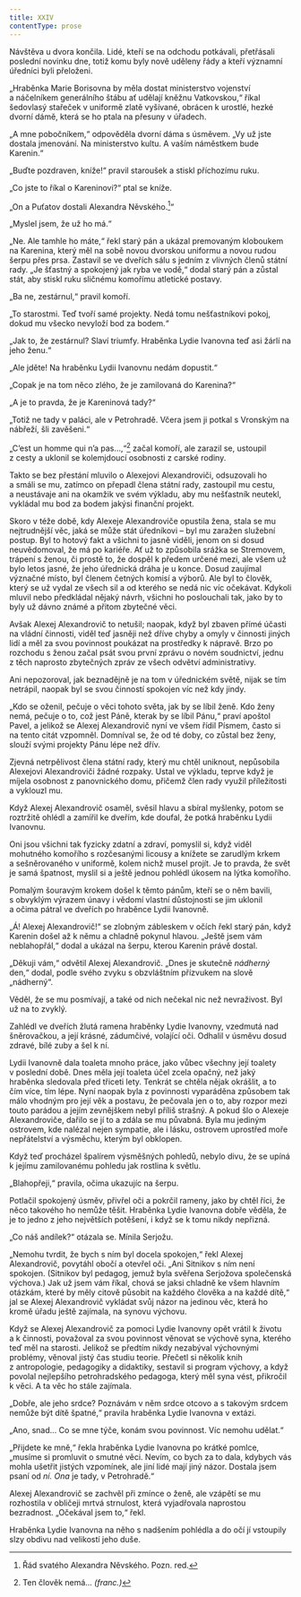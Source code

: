 ```yaml
---
title: XXIV
contentType: prose
---
```


<section>

Návštěva u dvora končila. Lidé, kteří se na odchodu potkávali, přetřásali poslední novinku dne, totiž komu byly nově uděleny řády a kteří významní úředníci byli přeloženi.

„Hraběnka Marie Borisovna by měla dostat ministerstvo vojenství a náčelníkem generálního štábu ať udělají kněžnu Vatkovskou,“ říkal šedovlasý stařeček v uniformě zlatě vyšívané, obrácen k urostlé, hezké dvorní dámě, která se ho ptala na přesuny v úřadech.

„A mne pobočníkem,“ odpověděla dvorní dáma s úsměvem. „Vy už jste dostala jmenování. Na ministerstvo kultu. A vaším náměstkem bude Karenin.“

„Buďte pozdraven, kníže!“ pravil staroušek a stiskl příchozímu ruku.

„Co jste to říkal o Kareninovi?“ ptal se kníže.

„On a Puťatov dostali Alexandra Něvského.[^6]“

„Myslel jsem, že už ho má.“

„Ne. Ale tamhle ho máte,“ řekl starý pán a ukázal premovaným kloboukem na Karenina, který měl na sobě novou dvorskou uniformu a novou rudou šerpu přes prsa. Zastavil se ve dveřích sálu s jedním z vlivných členů státní rady. „Je šťastný a spokojený jak ryba ve vodě,“ dodal starý pán a zůstal stát, aby stiskl ruku sličnému komořímu atletické postavy.

„Ba ne, zestárnul,“ pravil komoří.

„To starostmi. Teď tvoří samé projekty. Nedá tomu nešťastníkovi pokoj, dokud mu všecko nevyloží bod za bodem.“

„Jak to, že zestárnul? Slaví triumfy. Hraběnka Lydie Ivanovna teď asi žárlí na jeho ženu.“

„Ale jděte! Na hraběnku Lydii Ivanovnu nedám dopustit.“

„Copak je na tom něco zlého, že je zamilovaná do Karenina?“

„A je to pravda, že je Kareninová tady?“

„Totiž ne tady v paláci, ale v Petrohradě. Včera jsem ji potkal s Vronským na nábřeží, šli zavěšeni.“

„C’est un homme qui n’a pas…,“[^7] začal komoří, ale zarazil se, ustoupil z cesty a uklonil se kolemjdoucí osobnosti z carské rodiny.

Takto se bez přestání mluvilo o Alexejovi Alexandroviči, odsuzovali ho a smáli se mu, zatímco on přepadl člena státní rady, zastoupil mu cestu, a neustávaje ani na okamžik ve svém výkladu, aby mu nešťastník neutekl, vykládal mu bod za bodem jakýsi finanční projekt.

Skoro v téže době, kdy Alexeje Alexandroviče opustila žena, stala se mu nejtrudnější věc, jaká se může stát úředníkovi – byl mu zaražen služební postup. Byl to hotový fakt a všichni to jasně viděli, jenom on si dosud neuvědomoval, že má po kariéře. Ať už to způsobila srážka se Stremovem, trápení s ženou, či prostě to, že dospěl k předem určené mezi, ale všem už bylo letos jasné, že jeho úřednická dráha je u konce. Dosud zaujímal význačné místo, byl členem četných komisí a výborů. Ale byl to člověk, který se už vydal ze všech sil a od kterého se nedá nic víc očekávat. Kdykoli mluvil nebo předkládal nějaký návrh, všichni ho poslouchali tak, jako by to byly už dávno známé a přitom zbytečné věci.

Avšak Alexej Alexandrovič to netušil; naopak, když byl zbaven přímé účasti na vládní činnosti, viděl teď jasněji než dříve chyby a omyly v činnosti jiných lidí a měl za svou povinnost poukázat na prostředky k nápravě. Brzo po rozchodu s ženou začal psát svou první zprávu o novém soudnictví, jednu z těch naprosto zbytečných zpráv ze všech odvětví administrativy.

Ani nepozoroval, jak beznadějně je na tom v úřednickém světě, nijak se tím netrápil, naopak byl se svou činností spokojen víc než kdy jindy.

„Kdo se oženil, pečuje o věci tohoto světa, jak by se líbil ženě. Kdo ženy nemá, pečuje o to, což jest Páně, kterak by se líbil Pánu,“ praví apoštol Pavel, a jelikož se Alexej Alexandrovič nyní ve všem řídil Písmem, často si na tento citát vzpomněl. Domníval se, že od té doby, co zůstal bez ženy, slouží svými projekty Pánu lépe než dřív.

Zjevná netrpělivost člena státní rady, který mu chtěl uniknout, nepůsobila Alexejovi Alexandroviči žádné rozpaky. Ustal ve výkladu, teprve když je míjela osobnost z panovnického domu, přičemž člen rady využil příležitosti a vyklouzl mu.

Když Alexej Alexandrovič osaměl, svěsil hlavu a sbíral myšlenky, potom se roztržitě ohlédl a zamířil ke dveřím, kde doufal, že potká hraběnku Lydii Ivanovnu.

Oni jsou všichni tak fyzicky zdatní a zdraví, pomyslil si, když viděl mohutného komořího s rozčesanými licousy a knížete se zarudlým krkem a sešněrovaného v uniformě, kolem nichž musel projít. Je to pravda, že svět je samá špatnost, myslil si a ještě jednou pohlédl úkosem na lýtka komořího.

Pomalým šouravým krokem došel k těmto pánům, kteří se o něm bavili, s obvyklým výrazem únavy i vědomí vlastní důstojnosti se jim uklonil a očima pátral ve dveřích po hraběnce Lydii Ivanovně.

„Á! Alexej Alexandrovič!“ se zlobným zábleskem v očích řekl starý pán, když Karenin došel až k němu a chladně pokynul hlavou. „Ještě jsem vám neblahopřál,“ dodal a ukázal na šerpu, kterou Karenin právě dostal.

„Děkuji vám,“ odvětil Alexej Alexandrovič. „Dnes je skutečně _nádherný_ den,“ dodal, podle svého zvyku s obzvláštním přízvukem na slově „nádherný“.

Věděl, že se mu posmívají, a také od nich nečekal nic než nevraživost. Byl už na to zvyklý.

Zahlédl ve dveřích žlutá ramena hraběnky Lydie Ivanovny, vze­dmu­tá nad šněrovačkou, a její krásné, zádumčivé, volající oči. Odhalil v úsměvu dosud zdravé, bílé zuby a šel k ní.

Lydii Ivanovně dala toaleta mnoho práce, jako vůbec všechny její toalety v poslední době. Dnes měla její toaleta účel zcela opačný, než jaký hraběnka sledovala před třiceti lety. Tenkrát se chtěla nějak okrášlit, a to čím více, tím lépe. Nyní naopak byla z povinnosti vyparáděna způsobem tak málo vhodným pro její věk a postavu, že pečovala jen o to, aby rozpor mezi touto parádou a jejím zevnějškem nebyl příliš strašný. A pokud šlo o Alexeje Alexandroviče, dařilo se jí to a zdála se mu půvabná. Byla mu jediným ostrovem, kde nalézal nejen sympatie, ale i lásku, ostrovem uprostřed moře nepřátelství a výsměchu, kterým byl obklopen.

Když teď procházel špalírem výsměšných pohledů, nebylo divu, že se upíná k jejímu zamilovanému pohledu jak rostlina k světlu.

„Blahopřeji,“ pravila, očima ukazujíc na šerpu.

Potlačil spokojený úsměv, přivřel oči a pokrčil rameny, jako by chtěl říci, že něco takového ho nemůže těšit. Hraběnka Lydie Ivanovna dobře věděla, že je to jedno z jeho největších potěšení, i když se k tomu nikdy nepřizná.

„Co náš andílek?“ otázala se. Mínila Serjožu.

„Nemohu tvrdit, že bych s ním byl docela spokojen,“ řekl Alexej Alexandrovič, povytáhl obočí a otevřel oči. „Ani Sitnikov s ním není spokojen. (Sitnikov byl pedagog, jemuž byla svěřena Serjožova společenská výchova.) Jak už jsem vám říkal, chová se jaksi chladně ke všem hlavním otázkám, které by měly citově působit na každého člověka a na každé dítě,“ jal se Alexej Alexandrovič vykládat svůj názor na jedinou věc, která ho kromě úřadu ještě zajímala, na synovu výchovu.

Když se Alexej Alexandrovič za pomoci Lydie Ivanovny opět vrátil k životu a k činnosti, považoval za svou povinnost věnovat se výchově syna, kterého teď měl na starosti. Jelikož se předtím nikdy nezabýval výchovnými problémy, věnoval jistý čas studiu teorie. Přečetl si několik knih z antropologie, pedagogiky a didaktiky, sestavil si program výchovy, a když povolal nejlepšího petrohradského pedagoga, který měl syna vést, přikročil k věci. A ta věc ho stále zajímala.

„Dobře, ale jeho srdce? Poznávám v něm srdce otcovo a s takovým srdcem nemůže být dítě špatné,“ pravila hraběnka Lydie Ivanovna v extázi.

„Ano, snad… Co se mne týče, konám svou povinnost. Víc nemohu udělat.“

„Přijdete ke mně,“ řekla hraběnka Lydie Ivanovna po krátké pomlce, „musíme si promluvit o smutné věci. Nevím, co bych za to dala, kdybych vás mohla ušetřit jistých vzpomínek, ale jiní lidé mají jiný názor. Dostala jsem psaní od _ní. Ona_ je tady, v Petrohradě.“

Alexej Alexandrovič se zachvěl při zmínce o ženě, ale vzápětí se mu rozhostila v obličeji mrtvá strnulost, která vyjadřovala naprostou bezradnost. „Očekával jsem to,“ řekl.

Hraběnka Lydie Ivanovna na něho s nadšením pohlédla a do očí jí vstoupily slzy obdivu nad velikostí jeho duše.

</section>

<section>

[^6]: Řád svatého Alexandra Něvského. Pozn. red.

[^7]: Ten člověk nemá... _(franc.)_

</section>
